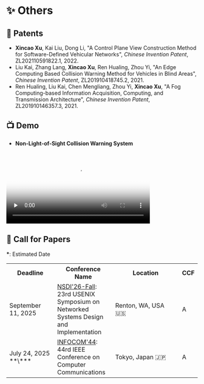 # ✨ Others

## 📄 Patents

- **Xincao Xu**, Kai Liu, Dong Li, "A Control Plane View Construction Method for Software-Defined Vehicular Networks", *Chinese Invention Patent*, ZL202110591822.1, 2022.
- Liu Kai, Zhang Lang, **Xincao Xu**, Ren Hualing, Zhou Yi, "An Edge Computing Based Collision Warning Method for Vehicles in Blind Areas", *Chinese Invention Patent*, ZL201910418745.2, 2021.
- Ren Hualing, Liu Kai, Chen Mengliang, Zhou Yi, **Xincao Xu**, "A Fog Computing-based Information Acquisition, Computing, and Transmission Architecture", *Chinese Invention Patent*, ZL201910146357.3, 2021.

## 📺 Demo

- **Non-Light-of-Sight Collision Warning System**
<video id="video" width="75%" controls="" preload="none" poster="https://neardws-1257861591.cos.ap-shanghai.myqcloud.com/2022/09/20220914065946collision_warning883.png">
      <source id="mp4" src="https://neardws-1257861591.cos.ap-shanghai.myqcloud.com/2022/09/20220914061800超视距碰撞预警应用场景889.mp4" type="video/mp4">
      <p>Your user agent does not support the HTML5 Video element.</p>
</video>

## 📢 Call for Papers

**\***: Estimated Date

<table class="no-horizontal-lines">
  <tr>
    <th style="width: 110px;">Deadline</th>
    <th>Conference Name</th>
    <th style="width: 160px;">Location</th>
    <th>CCF</th>
  </tr>
  <tr>
    <td>September 11, 2025</td>
    <td><a href="https://www.usenix.org/sites/default/files/nsdi26_cfp_032625_3.pdf" class="no-underline">NSDI'26-Fall</a>: 23rd USENIX Symposium on Networked Systems Design and Implementation</td>
    <td>Renton, WA, USA 🇺🇸</td>
    <td>A</td>
  </tr>
  <tr>
    <td>July 24, 2025 **\*** </td>
    <td><a href="" class="no-underline">INFOCOM'44</a>: 44rd IEEE Conference on Computer Communications</td>
    <td>Tokyo, Japan 🇯🇵</td>
    <td>A</td>
  </tr>
</table>